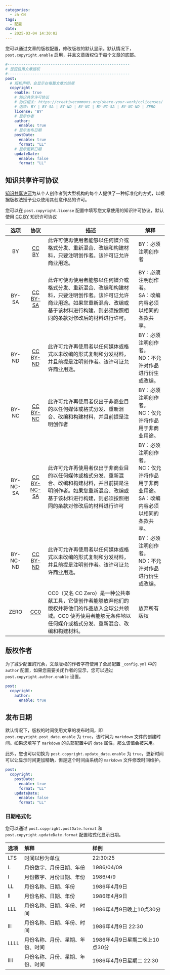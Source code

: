 ```yaml
---
categories:
  - zh-CN
tags:
  - 配置
date:
  - 2025-03-04 14:30:02
---
```


您可以通过文章的版权配置，修改版权的默认显示。默认情况下，`post.copyright.enable` 启用，并且文章版权位于每个文章的底部。

``` yml
#------------------------------------------------------
# 是否启用文章版权
#------------------------------------------------------
post:
  # 版权声明，会显示在每篇文章的结尾
  copyright:
    enable: true
    # 知识共享许可协议
    # 协议相关: https://creativecommons.org/share-your-work/cclicenses/
    # 选项: BY | BY-SA | BY-ND | BY-NC | BY-NC-SA | BY-NC-ND | ZERO
    license: 'BY'
    # 显示作者
    author:
      enable: true
    # 显示发布日期
    postDate:
      enable: true
      format: "LL"
    # 显示更新日期
    updateDate:
      enable: false
      format: "LL"
```

## 知识共享许可协议
[知识共享许可](https://creativecommons.org/share-your-work/cclicenses/)为从个人创作者到大型机构的每个人提供了一种标准化的方式，以根据版权法授予公众使用其创意作品的许可。

您可以在 `post.copyright.license` 配置中填写您文章使用的知识许可协议，默认使用 [CC BY](https://creativecommons.org/licenses/by/4.0/) 知识许可协议

| 选项 | 协议 | 描述 | 解释 |
| :---: | :---: | --- | --- |
| BY | [CC BY](https://creativecommons.org/licenses/by/4.0/) | 此许可使再使用者能够以任何媒介或格式分发、重新混合、改编和构建材料，只要注明创作者。该许可证允许商业用途。 | BY：必须注明创作者 |
| BY-SA | [CC BY-SA](https://creativecommons.org/licenses/by-sa/4.0/) | 此许可使再使用者能够以任何媒介或格式分发、重新混合、改编和构建材料，只要注明创作者。该许可证允许商业用途。如果您重新混合、改编或基于该材料进行构建，则必须按照相同的条款对修改后的材料进行许可。 |  BY：必须注明创作者。<br> SA：改编内容必须以相同的条款共享。 |
| BY-ND | [CC BY-ND](https://creativecommons.org/licenses/by-nd/4.0/) | 此许可允许再使用者以任何媒体或格式以未改编的形式复制和分发材料，并且前提是注明创作者。该许可证允许商业用途。 | BY：必须注明创作者。 <br> ND：不允许对作品进行衍生或改编。 |
| BY-NC | [CC BY-NC](https://creativecommons.org/licenses/by-nc/4.0/) | 此许可允许再使用者仅出于非商业目的以任何媒体或格式分发、重新混合、改编和构建材料，并且前提是注明创作者 | BY：必须注明创作者。 <br> NC：仅允许将作品用于非商业用途。|
| BY-NC-SA | [CC BY-NC-SA](https://creativecommons.org/licenses/by-nc-sa/4.0/) | 此许可允许再使用者仅出于非商业目的以任何媒体或格式分发、重新混合、改编和构建材料，并且前提是注明创作者。如果您重新混合、改编或基于该材料进行构建，则必须按照相同的条款对修改后的材料进行许可 | BY：必须注明创作者。<br>  NC：仅允许将作品用于非商业用途。 <br> SA：改编内容必须以相同的条款共享。 |
| BY-NC-ND | [CC BY-ND](https://creativecommons.org/licenses/by-nd/4.0/) | 此许可允许再使用者以任何媒体或格式以未改编的形式复制和分发材料，并且前提是注明创作者。该许可证允许商业用途。 |  BY：必须注明创作者。 <br> ND：不允许对作品进行衍生或改编。 |
| ZERO | [CC0](https://creativecommons.org/publicdomain/zero/1.0/) | CC0（又名 CC Zero）是一种公共奉献工具，它使创作者能够放弃他们的版权并将他们的作品放入全球公共领域。CC0 使再使用者能够无条件地以任何媒介或格式分发、重新混合、改编和构建材料。 | 放弃所有版权 |

## 版权作者
为了减少配置的冗余，文章版权的作者字符使用了全局配置 `_config.yml` 中的 `author` 配置，如果您需要关闭作者的显示，您可以通过 `post.copyright.author.enable` 设置。

``` yml
post:
  copyright:
    author:
      enable: true
```

## 发布日期
默认情况下，版权的时间使用文章的发布时间，即 `post.copyright.post_date.enable` 为 `true`，该时间为 `markdown` 文件的创建时间。如果您填写了 `markdown` 的头部配置中的 `date` 属性，那么该值会被采用。

此外，您也可以切换为 `post.copyright.update_date.enable` 为 `true`，更新时间可以让显示时间更加精确，但是这个时间由系统的 `markdown` 文件修改时间维护。

``` yml
post:
  copyright:
    postDate:
      enable: true
      format: "LL"
    updateDate:
      enable: false
      format: "LL"
```

### 日期格式化
您可以通过 `post.copyright.postDate.format` 和 `post.copyright.updateDate.format` 配置格式化显示日期。

| 选项 | 解释 | 样例 |
| :---- | :---- | :---- |
| LTS | 时间以秒为单位 | 22:30:25 |
| L | 月份数字、月份日期、年份 | 1986/04/09 |
| l | 月份数字、月份日期、年份 | 1986/4/9 |
| LL | 月份名称、日期、年份 | 1986年4月9日 |
| ll | 月份名称、日期、年份 | 1986年4月9日 |
| LLL | 月份名称、日期、年份、时间 | 1986年4月9日晚上10点30分 |
| lll | 月份名称、日期、年份、时间 | 1986年4月9日 22:30 |
| LLLL | 月份名称、月份、星期、年份、时间 | 1986年4月9日星期二晚上10点30分 |
| llll | 月份名称、月份、星期、年份、时间 | 1986年4月9日星期二 22:30 |
